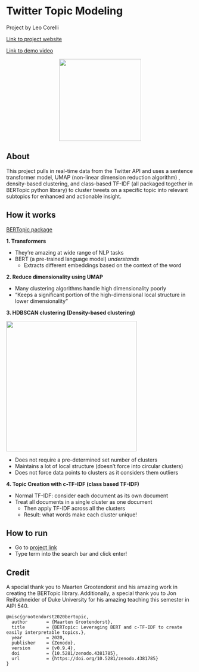 # Twitter Topic Modeling

Project by Leo Corelli

[Link to project website](https://share.streamlit.io/leocorelli/twitter-topic-modeling/main/streamlit.py)

[Link to demo video](https://duke.box.com/s/uhq7hcukm5c1tb20kmt7kfxrqi7rshpy)

<p align="center">
  <img src="https://github.com/leocorelli/twitter-topic-modeling/blob/main/images/Twitter-logo.png" width="220" /> 
</p>

## About

This project pulls in real-time data from the Twitter API and uses a sentence transformer model, UMAP (non-linear dimension reduction algorithm) , density-based clustering, and class-based TF-IDF (all packaged together in BERTopic python library) to cluster tweets on a specific topic into relevant subtopics for enhanced and actionable insight.

## How it works

[BERTopic package](https://maartengr.github.io/BERTopic/index.html)

**1. Transformers**
  - They’re amazing at wide range of NLP tasks
  - BERT (a pre-trained language model) *understands*
    - Extracts different embeddings based on the context of the word

**2. Reduce dimensionality using UMAP**
  - Many clustering algorithms handle high dimensionality poorly
  - “Keeps a significant portion of the high-dimensional local structure in lower dimensionality”

**3. HDBSCAN clustering (Density-based clustering)**

<p align="left">
  <img src="https://github.com/leocorelli/twitter-topic-modeling/blob/main/images/dbscan.png" width="350" /> 
</p>

  - Does not require a pre-determined set number of clusters
  - Maintains a lot of local structure (doesn’t force into circular clusters)
  - Does not force data points to clusters as it considers them outliers

**4. Topic Creation with c-TF-IDF (class based TF-IDF)**
  - Normal TF-IDF: consider each document as its own document
  - Treat all documents in a single cluster as one document
    - Then apply TF-IDF across all the clusters
    - Result: what words make each cluster unique!


## How to run
- Go to [project link](https://share.streamlit.io/leocorelli/twitter-topic-modeling/main/streamlit.py)
- Type term into the search bar and click enter!

## Credit
A special thank you to Maarten Grootendorst and his amazing work in creating the BERTopic library. Additionally, a special thank you to Jon Reifschneider of Duke University for his amazing teaching this semester in AIPI 540.
```
@misc{grootendorst2020bertopic,
  author       = {Maarten Grootendorst},
  title        = {BERTopic: Leveraging BERT and c-TF-IDF to create easily interpretable topics.},
  year         = 2020,
  publisher    = {Zenodo},
  version      = {v0.9.4},
  doi          = {10.5281/zenodo.4381785},
  url          = {https://doi.org/10.5281/zenodo.4381785}
}
```
